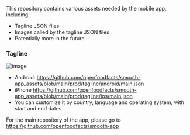This repository contains various assets needed by the mobile app, including:
* Tagline JSON files
* Images called by the tagline JSON files
* Potentially more in the future

### Tagline 
![image](https://github.com/user-attachments/assets/5615ecc7-7c86-4907-acec-079f3c80901a)
* Android: https://github.com/openfoodfacts/smooth-app_assets/blob/main/prod/tagline/android/main.json
* iPhone https://github.com/openfoodfacts/smooth-app_assets/blob/main/prod/tagline/ios/main.json
* You can customize it by country, language and operating system, with start and end dates

For the main repository of the app, please go to https://github.com/openfoodfacts/smooth-app


